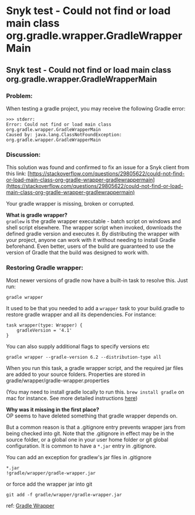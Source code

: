 # Snyk test - Could not find or load main class org.gradle.wrapper.GradleWrapperMain

## Snyk test - Could not find or load main class org.gradle.wrapper.GradleWrapperMain

### **Problem**:

When testing a gradle project, you may receive the following Gradle error:

```text
>>> stderr:
Error: Could not find or load main class org.gradle.wrapper.GradleWrapperMain
Caused by: java.lang.ClassNotFoundException: org.gradle.wrapper.GradleWrapperMain
```

### **Discussion**:

This solution was found and confirmed to fix an issue for a Snyk client from this link: [https://stackoverflow.com/questions/29805622/could-not-find-or-load-main-class-org-gradle-wrapper-gradlewrappermain](https://stackoverflow.com/questions/29805622/could-not-find-or-load-main-class-org-gradle-wrapper-gradlewrappermain)

Your gradle wrapper is missing, broken or corrupted.

**What is gradle wrapper?**  
`gradlew` is the gradle wrapper executable - batch script on windows and shell script elsewhere. The wrapper script when invoked, downloads the defined gradle version and executes it. By distributing the wrapper with your project, anyone can work with it without needing to install Gradle beforehand. Even better, users of the build are guaranteed to use the version of Gradle that the build was designed to work with.

### **Restoring Gradle wrapper:**

Most newer versions of gradle now have a built-in task to resolve this. Just run:

```text
gradle wrapper
```

It used to be that you needed to add a `wrapper` task to your build.gradle to restore gradle wrapper and all its dependencies. For instance:

```text
task wrapper(type: Wrapper) {
    gradleVersion = '4.1'
}
```

You can also supply additional flags to specify versions etc

```text
gradle wrapper --gradle-version 6.2 --distribution-type all
```

When you run this task, a gradle wrapper script, and the required jar files are added to your source folders. Properties are stored in gradle/wrapper/gradle-wrapper.properties

\(You may need to install gradle locally to run this. `brew install gradle` on mac for instance. See more detailed instructions [here](https://docs.gradle.org/current/userguide/installation.html#installation)\)

**Why was it missing in the first place?**  
OP seems to have deleted something that gradle wrapper depends on.

But a common reason is that a .gitignore entry prevents wrapper jars from being checked into git. Note that the .gitignore in effect may be in the source folder, or a global one in your user home folder or git global configuration. It is common to have a `*.jar` entry in .gitignore.

You can add an exception for gradlew's jar files in .gitignore

```text
*.jar
!gradle/wrapper/gradle-wrapper.jar
```

or force add the wrapper jar into git

```text
git add -f gradle/wrapper/gradle-wrapper.jar
```

ref: [Gradle Wrapper](http://gradle.org/docs/current/userguide/gradle_wrapper.html)

